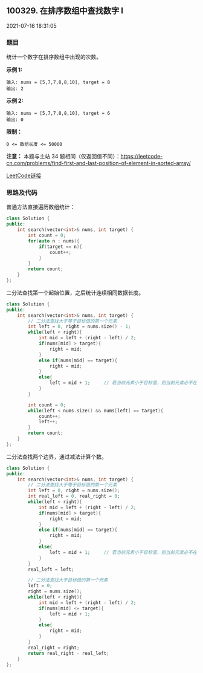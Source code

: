 ## 100329. 在排序数组中查找数字 I   

2021-07-16 18:31:05

### 题目

统计一个数字在排序数组中出现的次数。



**示例 1:**

```
输入: nums = [5,7,7,8,8,10], target = 8
输出: 2
```

**示例 2:**

```
输入: nums = [5,7,7,8,8,10], target = 6
输出: 0
```



**限制：**

``0 <= 数组长度 <= 50000``



**注意：** 本题与主站 34 题相同（仅返回值不同）：<a href="https://leetcode-cn.com/problems/find-first-and-last-position-of-element-in-sorted-array/">https://leetcode-cn.com/problems/find-first-and-last-position-of-element-in-sorted-array/</a>


[LeetCode链接](https://leetcode-cn.com/problems/zai-pai-xu-shu-zu-zhong-cha-zhao-shu-zi-lcof/)

### 思路及代码

普通方法直接遍历数组统计：

```cpp
class Solution {
public:
    int search(vector<int>& nums, int target) {
        int count = 0;
        for(auto n : nums){
            if(target == n){
                count++;
            }
        }
        return count;
    }
};
```

二分法查找第一个起始位置，之后统计连续相同数据长度。

```cpp
class Solution {
public:
    int search(vector<int>& nums, int target) {
        // 二分法查找大于等于目标值的第一个元素
        int left = 0, right = nums.size() - 1;
        while(left < right){
            int mid = left + (right - left) / 2;
            if(nums[mid] > target){
                right = mid;
            }
            else if(nums[mid] == target){
                right = mid;
            }
            else{
                left = mid + 1;     // 若当前元素小于目标值，则当前元素必不在查找范围内
            }
        }

        int count = 0;
        while(left < nums.size() && nums[left] == target){
            count++;
            left++;
        }
        return count;
    }
};
```

二分法查找两个边界，通过减法计算个数。

```cpp
class Solution {
public:
    int search(vector<int>& nums, int target) {
        // 二分法查找大于等于目标值的第一个元素
        int left = 0, right = nums.size();
        int real_left = 0, real_right = 0;
        while(left < right){
            int mid = left + (right - left) / 2;
            if(nums[mid] > target){
                right = mid;
            }
            else if(nums[mid] == target){
                right = mid;
            }
            else{
                left = mid + 1;     // 若当前元素小于目标值，则当前元素必不在查找范围内
            }
        }
        real_left = left;

        // 二分法查找大于目标值的第一个元素
        left = 0;
        right = nums.size();
        while(left < right){
            int mid = left + (right - left) / 2;
            if(nums[mid] <= target){
                left = mid + 1;
            }
            else{
                right = mid;
            }
        }
        real_right = right;
        return real_right - real_left;
    }
};
```
